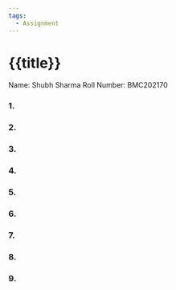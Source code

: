```yaml
---
tags:
  - Assignment
---
```


# {{title}}
Name: Shubh Sharma
Roll Number: BMC202170

 ### 1.
 ### 2.
 ### 3.
 ### 4.
 ### 5.
 ### 6.
 ### 7.
 ### 8.
 ### 9.
 
 